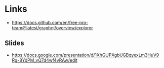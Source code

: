 
# Links
- https://docs.github.com/en/free-pro-team@latest/graphql/overview/explorer

## Slides
- https://docs.google.com/presentation/d/1XhGUPXgbUGBqyexLm3HuV9Rg-8YdPM_vQ7d4wf4vRAw/edit


